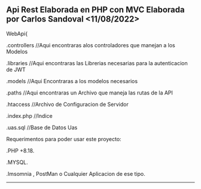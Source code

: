 Api Rest Elaborada en PHP con MVC   Elaborada por Carlos Sandoval <11/08/2022>
-------------------------------------------------------------------------------------------------------------------------------------------------------------------------
WebApi{

.controllers  //Aqui encontraras alos controladores que manejan a los Modelos

.libraries //Aqui encontraras las Librerias  necesarias para la autenticacion de JWT

.models //Aqui Encontraras a los modelos necesarios 

.paths  //Aqui encontraras un Archivo que maneja las rutas de la API

.htaccess //Archivo de Configuracion de Servidor

.index.php //Indice

.uas.sql //Base de Datos  Uas



Requerimentos para poder usar este proyecto:
  
  .PHP +8.18.

  .MYSQL.
  
  .Imsomnia , PostMan o Cualquier Aplicacion de ese tipo.
  

-------------------------------------------------------------------------------------------------------------------------------------------------------------------------
